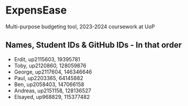# ExpensEase
Multi-purpose budgeting tool, 2023-2024 coursework at UoP 

## Names, Student IDs & GitHub IDs - In that order
- Erdit, up2115603, 19395781<br>
- Toby, up2120860, 128059876<br>
- George, up2117604, 146346646<br>
- Paul, up2203365, 64145882<br>
- Ben, up2058403, 147066158<br>
- Andreas, up2151158, 128136527<br>
- Elsayed, up968829, 115377482<br>
